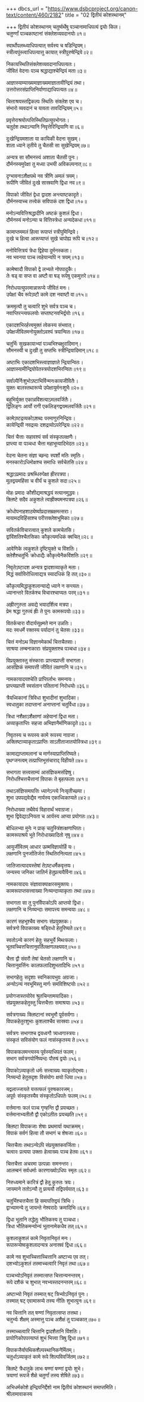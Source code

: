 +++
dbcs_url = "https://www.dsbcproject.org/canon-text/content/460/2182"
title = "02 द्वितीयं कोशस्थानम्"

+++
द्वितीयं कोशस्थानम्
चतुर्ष्वर्थेषु पञ्चानामाधिपत्यं द्वयोः किल।  
चतुर्ण्णां पञ्चकाष्टानां संक्लेशव्यवदानयोः॥१॥

स्वार्थोपलब्ध्याधिपत्यात् सर्वस्य च षडिन्द्रियम्।  
स्त्रीत्वपुंस्त्वाधिपत्यात्तु कायात् स्त्रीपुरुषेन्द्रिये॥२॥

निकायस्थितिसंक्लेशव्यवदानाधिपत्यतः।  
जीवितं वेदनाः पञ्च श्रद्धाद्याश्चेन्द्रियं मताः॥३॥

आज्ञास्याम्याख्यमाज्ञाख्यमाज्ञातावीन्द्रियं तथा।  
उत्तरोत्तरसंप्राप्तिनिर्वाणाद्याधिपत्यतः॥४॥

चित्ताश्रयस्तद्विकल्पः स्थितिः संक्लेश एव च।  
संभारो व्यवदानं च यावता तावदिन्द्रियम्॥५॥

प्रवृत्तेराश्रयोत्पत्तिस्थितिप्रत्युपभोगतः।  
चतुर्दश तथाऽन्यानि निवृत्तेरिन्द्रियाणि वा॥६॥

दुःखेन्द्रियमशाता या कायिकी वेदना सुखम्।  
शाता ध्याने तृतीये तु चैतसी सा सुखेन्द्रियम्॥७॥

अन्यत्र सा सौमनस्यं अशाता चैतसी पुनः।  
दौर्मनस्यमुपेक्षा तु मध्या उभयी अविकल्पनात्॥८॥

दृग्भावनाऽशैक्षपथे नव त्रीणि अमलं त्रयम्।  
रूपीणि जीवितं दुःखे सास्रवाणि द्विधा नव॥९॥

विपाको जीवितं द्वेधा द्वादश अन्त्याष्टकादृते।  
दौर्मनस्याच्च तत्त्वेकं सविपाकं दश द्विधा॥१०॥

मनोऽन्यवित्तिश्रद्धादीनि अष्टकं कुशलं द्विधा।  
दौर्मनस्यं मनोऽन्या च वित्तिस्त्रेधा अन्यदेकधा॥११॥

कामाप्तममलं हित्वा रूपाप्तं स्त्रीपुमिन्द्रिये।  
दुःखे च हित्वा आरूप्याप्तं सुखे चापोह्य रूपि च॥१२॥

मनोवित्तित्रयं त्रेधा द्विहेया दुर्मनस्कता।  
नव भवनया पञ्च त्वहेयान्यपि न त्रयम्॥१३॥

कामेष्वादौ विपाको द्वे लभ्यते नोपपादुकैः।  
तेः षड् वा सप्त वा अष्टौ वा षड् रूपेषु एकमुत्तरे॥१४॥

निरोधयत्युपरमान्नारूप्ये जीवितं मनः।  
उपेक्षां चैव रूपेऽष्टौ कामे दश नवाष्टौ वा॥१५॥

क्रममृत्यौ तु चत्वारि शुभे सर्वत्र पञ्च च।  
नवाप्तिरन्त्यफलयोः सप्ताष्टनवभिर्द्वयोः॥१६॥

एकादशभिरर्हत्त्वमुक्तं त्वेकस्य संभवात्।  
उपेक्षजीवितमनोयुक्तोऽवश्यं त्रयान्वितः॥१७॥

चतुर्भिः सुखकायाभ्यां पञ्चभिश्चक्षुरादिमान्।  
सौमनस्यी च दुःखी तु सप्तभिः स्त्रीन्द्रियादिमान्॥१८॥

अष्टाभिः एकादशभिस्त्वाज्ञाज्ञाते न्द्रियान्वितः।  
आज्ञास्यामीन्द्रियोपेतस्त्रयोदशभिरन्वितः॥१९॥

सर्वाल्पैर्निःशुभोऽष्टाभिर्विन्मनःकायजीवितैः।  
युक्तः बालस्तथारूप्ये उपेक्षायुर्मनःशुभैः॥२०॥

बहुभिर्युक्त एकान्नविंशत्याऽमलवर्जितैः।  
द्विलिङ्गः आर्यो रागी एकलिङ्गद्वयमलवर्जितैः॥२१॥

कामेऽष्टद्रव्यकोऽशब्दः परमाणुरनिन्द्रियः।  
कायेन्द्रियी नवद्रव्यः दशद्रव्योऽपरेन्द्रियः॥२२॥

चित्तं चैत्ताः सहावश्यं सर्व संस्कृतलक्षणैः।  
प्राप्त्या वा पञ्चधा चैत्ता महाभूम्यादिभेदतः॥२३॥

वेदना चेतना संज्ञा च्छन्दः स्पर्शो मतिः स्मृतिः।  
मनस्कारोऽधिमोक्षश्च समाधिः सर्वचेतसि॥२४॥

श्रद्धाऽप्रमादः प्रश्रब्धिरुपेक्षा ह्रीरपत्रपा।  
मूलद्वयमहिंसा च वीर्यं च कुशले सदा॥२५॥

मोहः प्रमादः कौशीद्यमाश्रद्धयं स्त्यानमुद्धवः।  
क्लिष्टे सदैव अकुशले त्वाह्रीक्यमनपत्रपा॥२६॥

क्रोधोपनाहशाठ्येर्ष्याप्रदासम्रक्षमत्सराः।  
मायामदविहिंसाश्च परीत्तक्लेशभूमिकाः॥२७॥

सवितर्कविचारत्वात् कुशले कामचेतसि।  
द्वांविंशतिश्चैतसिकाः कौकृत्यमधिकं क्वचित्॥२८॥

आवेणिके त्वकुशले दृष्टियुक्ते च विंशतिः।  
क्लेशैश्चतुर्भिः क्रोधाद्यैः कौकृत्येनैकविंशतिः॥२९॥

निवृतेऽष्टादश अन्यत्र द्वादशाव्याकृते मताः।  
मिद्धं सर्वाविरोधित्वाद्यत्र स्यादधिकं हि तत्॥३०॥

कौकृत्यमिद्धाकुशलान्याद्ये ध्याने न सन्त्यतः।  
ध्यानान्तरे वितर्कश्च विचारश्चाप्यतः परम्॥३१॥

अह्रीरगुरुता अवद्ये भयादर्शित्व मत्रपा।  
प्रेम श्रद्धा गुरुत्वं ह्रीः ते पुनः कामरूपयोः॥३३॥

वितर्कचारा वौदार्यसूक्ष्मते मान उन्नतिः।  
मदः स्वधर्मे रक्तस्य पर्यादानं तु चेतसः॥३३॥

चित्तं मनोऽथ विज्ञानमेकार्थं चित्तचैतसाः।  
साश्रया लम्बनाकाराः संप्रयुक्ताश्च पञ्चधा॥३४॥

विप्रयुक्तास्तु संस्काराः प्राप्त्यप्राप्ती सभागता।  
आसंज्ञिकं समापत्ती जीवितं लक्षणानि च॥३५॥

नामकायादयश्चेति प्राप्तिर्लाभः समन्वयः।  
प्राप्त्यप्राप्ती स्वसंतान पतितानां निरोधयोः॥३६॥

त्रैयध्विकानां त्रिविधा शुभादीनां शुभादिका।  
स्वधातुका तदाप्तानां अनाप्तानां चतुर्विधा॥३७॥

त्रिधा नशैक्षाऽशैक्षाणां अहेयानां द्विधा मता।  
अव्याकृताप्तिः सहजा अभिज्ञानैर्माणिकादृते॥३८॥

निवृतस्य च रूपस्य कामे रूपस्य नाग्रजा।  
अक्लिष्टाव्याकृताऽप्राप्तिः साऽतीताजातयोस्त्रिधा॥३९॥

कामाद्याप्तामलानां च मार्गस्याप्राप्तिरिष्यते।  
पृथग्जनत्वम् तत्प्राप्तिभूसंचाराद् विहीयते॥४०॥

सभागता सत्त्वसाम्यं आसंज्ञिकमसंज्ञिषु।  
निरोधश्चित्तचैत्तानां विपाकः ते बृहत्फलाः॥४१॥

तथाऽसंज्ञिसमापत्तिः ध्यानेऽन्त्ये निःसृतीच्छया।  
शुभा उपपद्यवेद्यैव नार्यस्य एकाध्विकाप्यते॥४२॥

निरोधाख्या तथैवेयं विहारार्थं भवाग्रजा।  
शुभा द्विवेद्याऽनियता च आर्यस्य आप्या प्रयोगतः॥४३॥

बोधिलभ्या मुनेः न प्राक् चतुस्त्रिंशत्‍क्षणाप्तितः।  
कामरूपाश्रये भूते निरोधाख्यादितो नृषु॥४४॥

आयुर्जीवितम् आधार ऊष्मविज्ञायोर्हि यः।  
लक्षणानि पुनर्जातिर्जरा स्थितिरनित्यता॥४५॥

जातिजात्यादयस्तेषां तेऽष्टधर्मैकवृत्तयः।  
जन्यस्य जनिका जातिर्न हेतुप्रत्ययैर्विना॥४६॥

नामकायादयः संज्ञावाक्याक्षरसमुक्तयः।  
कामरूपाप्तसत्त्वाख्या निःष्यन्दाव्याकृताः तथा॥४७॥

सभागता सा तु पुनर्विपाकोऽपि आप्तयो द्विधा।  
लक्षणानि च निःष्यन्दाः समापत्त्य समन्वयाः॥४८॥

कारणं सहभूश्चैव सभागः संप्रयुक्तकः।  
सर्वत्रगो विपाकाख्यः षड्‍विधो हेतुरिष्यते॥४९॥

स्वतोऽन्ये कारणं हेतुः सहभूर्ये मिथःफलाः।  
भूतवच्चित्तचित्तानुवर्तिलक्षणलक्ष्यवत्॥५०॥

चैत्ता द्वौ संवरौ तेषां चेतसो लक्षणानि च।  
चित्तानुवर्त्तिनः कालफलादिशुभतादिभिः॥५१॥

सभागहेतुः सदृशाः स्वनिकायभुवः अग्रजाः।  
अन्योऽन्यं नवभूमिस्तु मार्गः समविशिष्टयोः॥५२॥

प्रयोगजास्तयोरेव श्रुतचिन्तामयादिकाः।  
संप्रयुक्तकहेतुस्तु चित्तचैत्ताः समाश्रयाः॥५३॥

सर्वत्रगाख्यः क्लिष्टानां स्वभूमौ पूर्वसर्वगाः।  
विपाकहेतुरशुभाः कुशलाश्चैव सास्रवाः॥५४॥

सर्वत्रगः सभागश्च द्वयध्वगौ त्र्यध्वगास्त्रयः।  
संस्कृतं सविसंयोग फलं नासंस्कृतस्य ते॥५५॥

विपाकफलमन्त्यस्य पूर्वस्याधिपतं फलम्।  
सभाग सर्वत्रगयोर्निष्यन्दः पौरुषं द्वयोः॥५६॥

विपाकोऽव्याकृतो धर्मः सत्त्वाख्यः व्याकृतोद्भवः।  
निःष्यन्दो हेतुसदृशः विसंयोगः क्षयो धिया॥५७॥

यद्वलाज्जायते यत्तत्फलं पुरुषकारजम्।  
अपूर्वः संस्कृतस्यैव संस्कृतोऽधिपतेः फलम्॥५८॥

वर्त्तमानाः फलं पञ्च गृण्हन्ति द्वौ प्रयच्छतः।  
वर्त्तमानाभ्यतीतौ द्वौ एकोऽतीतः प्रयच्छति॥५९॥

क्लिष्टा विपाकजाः शेषाः प्रथमार्या यथाक्रमम्।  
विपाकं सर्वगं हित्वा तौ सभागं च शेषजाः॥६०॥

चित्तचैताः तथाऽन्येऽपि संप्रयुक्तकवर्जिताः।  
चत्वारः प्रत्यया उक्ताः हेत्वाख्यः पञ्च हेतवः॥६१॥

चित्तचैत्ता अचरमा उत्पन्नाः समनन्तरः।  
आलम्बनं सर्वधर्माः कारणाख्योऽधिपः स्मृतः॥६२॥

निरुध्यमाने कारित्रं द्वौ हेतू कुरुतः त्रयः।  
जायमाने ततोऽन्यौ तु प्रत्ययौ तद्विपर्ययात्॥६३॥

चतुर्भिश्चत्तचैत्ता हि समापत्तिद्वयं त्रिभिः।  
द्वाभ्यामन्ये तु जायन्ते नेश्वरादेः क्रमादिभिः॥६४॥

द्विधा भूतानि तद्धेतुः भौतिकस्य तु पञ्चधा।  
त्रिधा भौतिकमन्योन्यं भूतानामेकधैव तत्॥६५॥

कुशलाकुशलं कामे निवृतानिवृतं मनः।  
रूपारूप्येष्वकुशलादन्यत्र अनास्रवं द्विधा॥६६॥

कामे नव शुभाच्चित्ताच्चित्तानि अष्टाभ्य एव तत्।  
दशभ्योऽकुशलं तस्माच्चत्वारि निवृतं तथा॥६७॥

पञ्चभ्योऽनिवृतं तस्मात्सप्त चित्तान्यनन्तरम्।  
रूपे दशैकं च शुभात् नवभ्यस्तदनन्तरम्॥६८॥

अष्टाभ्यो निवृतं तस्मात् षट् त्रिभ्योऽनिवृतं पुनः।  
तस्मात् षट् एवामारूप्ये तस्य नीतिः शुभात्पुनः॥६९॥

नव चित्तानि तत् षण्णां निवृतात्सप्त तत्तथा।  
चतुर्भ्यः शैक्षम् अस्मात्तु पञ्च अशैक्षं तु पञ्चकात्॥७०॥

तस्माच्चत्वारि चित्तानि द्वादशैतानि विंशतिः।  
प्रायोगिकोपपत्त्याप्तं शुभं भित्त्वा त्रिषु द्विधा॥७१॥

विपाकजैर्यापथिकशैल्पस्थानिकनैर्मितम्।  
चतुर्धाऽव्याकृतं कामे रूपे शिल्पविवर्जितम्॥७२॥

क्लिष्टे त्रैधातुके लाभः षण्णां षण्णां द्वयोः शुभे।  
त्रयाणां रूपजे शैक्षे चतुर्णां तस्य शेषिते॥७३॥

अभिधर्मकोशे इन्द्रियनिर्द्देशो नाम 
द्वितीयं कोशस्थानं 
समाप्तमिति।  
श्रीलामावाकस्य
